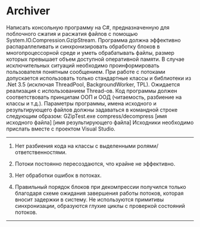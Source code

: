 # Archiver

Написать консольную программу на C#, предназначенную для поблочного сжатия и
расжатия файлов с помощью System.IO.Compression.GzipStream.
Программа должна эффективно распараллеливать и синхронизировать обработку блоков
в многопроцессорной среде и уметь обрабатывать файлы, размер которых превышает
объем доступной оперативной памяти.
В случае исключительных ситуаций необходимо проинформировать пользователя
понятным сообщением.
При работе с потоками допускается использовать только стандартные классы и
библиотеки из .Net 3.5 (исключая ThreadPool, BackgroundWorker, TPL). Ожидается
реализация с использованием Thread-ов.
Код программы должен соответствовать принципам ООП и ООД (читаемость, разбиение
на классы и т.д.).
Параметры программы, имена исходного и результирующего файлов должны задаваться
в командной строке следующим образом:
GZipTest.exe compress/decompress [имя исходного файла] [имя результирующего файла]
Исходники необходимо прислать вместе с проектом Visual Studio.

--------------------------------------------------------------------------------------------------------------------
1. Нет разбиения кода на классы с выделенными ролями/ответственностями.

2. Потоки постоянно пересоздаются, что крайне не эффективно.

3. Нет обработки ошибок в потоках.

4. Правильный порядок блоков при декомпрессии получился только благодаря схеме ожидания завершения работы потоков, 
которая вносит задержки в систему. Не используются примитивы синхронизации, образуются глухие циклы с проверкой состояний потоков.

---------------------------------------------------------------------------------------------------------------------

